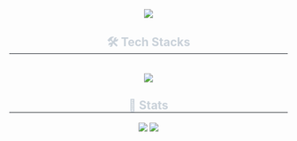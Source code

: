 <div align= "center">
    <img src="https://capsule-render.vercel.app/api?type=waving&color=auto&height=180&text=jaemin's%20profile&animation=fadeIn&fontColor=000000&fontSize=60" />
    </div>
    <div align= "center">
    <h2 style="border-bottom: 1px solid #21262d; color: #c9d1d9;"> 🛠️ Tech Stacks </h2> <br> 
    <div style="margin: 0 auto; text-align: center;" align= "center"> <img src="https://img.shields.io/badge/Python-3776AB?style=flat&logo=Python&logoColor=white">
          </div>
    </div>
    <div align= "center"> 
    <h2 style="border-bottom: 1px solid #21262d; color: #c9d1d9;"> 🏅 Stats </h2> <div align= "center"> <img src="https://github-readme-stats.vercel.app/api?username=jaemin2852&custom_title=jaemin2852's Github Stat&bg_color=180,000000,&title_color=000000&text_color=000000"
        /> <img src="https://github-readme-stats.vercel.app/api/top-langs/?username=jaemin2852&layout=compact&bg_color=180,000000,&title_color=000000&text_color=000000"
           /> </div> 
    </div>


